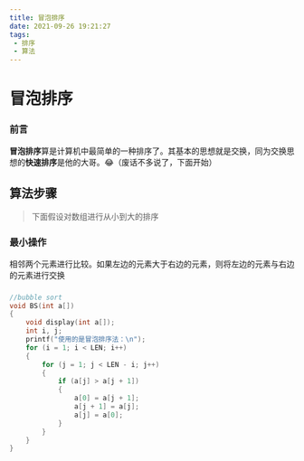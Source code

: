 ```yaml
---
title: 冒泡排序
date: 2021-09-26 19:21:27
tags:
 - 排序
 - 算法
---
```




# 冒泡排序

### 前言

**冒泡排序**算是计算机中最简单的一种排序了。其基本的思想就是交换，同为交换思想的**快速排序**是他的大哥。😂（废话不多说了，下面开始）



## 算法步骤

> 下面假设对数组进行从小到大的排序

### 最小操作

相邻两个元素进行比较。如果左边的元素大于右边的元素，则将左边的元素与右边的元素进行交换

### 

```c
//bubble sort
void BS(int a[])
{
    void display(int a[]);
    int i, j;
    printf("使用的是冒泡排序法：\n");
    for (i = 1; i < LEN; i++)
    {
        for (j = 1; j < LEN - i; j++)
        {
            if (a[j] > a[j + 1])
            {
                a[0] = a[j + 1];
                a[j + 1] = a[j];
                a[j] = a[0];
            }
        }
    }
}

```

